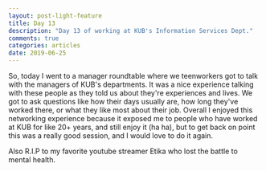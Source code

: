 ```yaml
---
layout: post-light-feature
title: Day 13
description: "Day 13 of working at KUB's Information Services Dept."
comments: true
categories: articles
date: 2019-06-25
---
```


So, today I went to a manager roundtable where we teenworkers got to talk with the managers of KUB's departments. It was a nice experience talking with these people as they told us about they're experiences and lives. We got to ask questions like how their days usually are, how long they've worked there, or what they like most about their job. Overall I enjoyed this networking experience because it exposed me to people who have worked at KUB for like 20+ years, and still enjoy it (ha ha), but to get back on point this was a really good session, and I would love to do it again.

Also R.I.P to my favorite youtube streamer Etika who lost the battle to mental health.